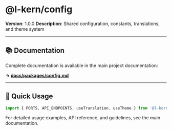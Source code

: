 # @l-kern/config

**Version**: 1.0.0
**Description**: Shared configuration, constants, translations, and theme system

---

## 📚 Documentation

Complete documentation is available in the main project documentation:

**→ [docs/packages/config.md](../../docs/packages/config.md)**

---

## 🎯 Quick Usage

```typescript
import { PORTS, API_ENDPOINTS, useTranslation, useTheme } from '@l-kern/config';
```

For detailed usage examples, API reference, and guidelines, see the main documentation.